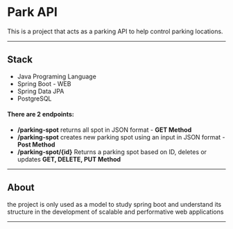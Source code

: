 Park API
============

This is a project that acts as a parking API to help control parking locations.



---

## Stack
- Java Programing Language
- Spring Boot - WEB
- Spring Data JPA
- PostgreSQL

#### There are 2 endpoints:
- **/parking-spot** returns all spot in JSON format - **GET Method**
- **/parking-spot** creates new parking spot using an input in JSON format - **Post Method**
- **/parking-spot/{id}** Returns a parking spot based on ID, deletes or updates **GET, DELETE, PUT Method**

---

## About
the project is only used as a model to study spring boot and understand its structure in the development of scalable and performative web applications


---
